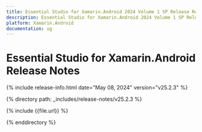 ```yaml
---
title: Essential Studio for Xamarin.Android 2024 Volume 1 SP Release Release Notes  
description: Essential Studio for Xamarin.Android 2024 Volume 1 SP Release Release Notes  
platform: Xamarin.Android
documentation: ug
---
```


# Essential Studio for Xamarin.Android  Release Notes  

{% include release-info.html date="May 08, 2024"  version="v25.2.3" %} 

{% directory path: _includes/release-notes/v25.2.3 %}

{% include {{file.url}} %}

{% enddirectory %}